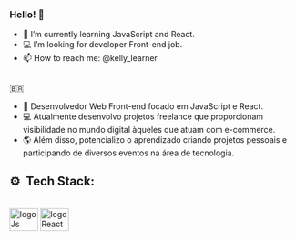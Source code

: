 ### Hello! 👋
- 🌱 I’m currently learning JavaScript and React.
- 💻 I’m looking for developer Front-end job.
- 📫 How to reach me: @kelly_learner
## 

🇧🇷
- 🙍 Desenvolvedor Web Front-end focado em JavaScript e React.
- 💻 Atualmente desenvolvo projetos freelance que proporcionam visibilidade no mundo digital àqueles que atuam com e-commerce.
- 🌎 Além disso, potencializo o aprendizado criando projetos pessoais e participando de diversos eventos na área de tecnologia.
  
 ##  ⚙️&nbsp; Tech Stack:
<div style="display:inline_block"><br>
     <img align="center" alt="logoJs" height="40" width="50" src="https://cdn.jsdelivr.net/gh/devicons/devicon/icons/javascript/javascript-original.svg"/>
     <img align="center" alt="logoReact" height="40" width="50" src="https://cdn.jsdelivr.net/gh/devicons/devicon/icons/react/react-original.svg" />
          
</div>    
          
